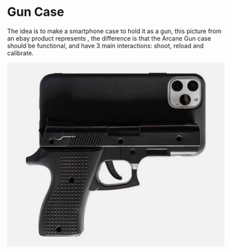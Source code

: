 # Gun Case

The idea is to make a smartphone case to hold it as a gun, this picture from an ebay product represents , the difference is that the Arcane Gun case should be functional, and have 3 main interactions: shoot, reload and calibrate.

![alt text](image.png)
